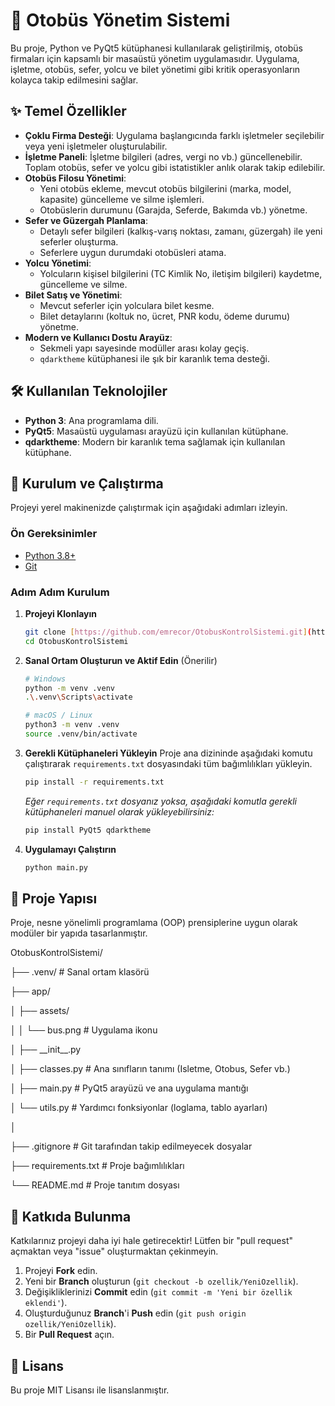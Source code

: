# 🚌 Otobüs Yönetim Sistemi

Bu proje, Python ve PyQt5 kütüphanesi kullanılarak geliştirilmiş, otobüs firmaları için kapsamlı bir masaüstü yönetim uygulamasıdır. Uygulama, işletme, otobüs, sefer, yolcu ve bilet yönetimi gibi kritik operasyonların kolayca takip edilmesini sağlar.

## ✨ Temel Özellikler

-   **Çoklu Firma Desteği**: Uygulama başlangıcında farklı işletmeler seçilebilir veya yeni işletmeler oluşturulabilir.
-   **İşletme Paneli**: İşletme bilgileri (adres, vergi no vb.) güncellenebilir. Toplam otobüs, sefer ve yolcu gibi istatistikler anlık olarak takip edilebilir.
-   **Otobüs Filosu Yönetimi**:
    -   Yeni otobüs ekleme, mevcut otobüs bilgilerini (marka, model, kapasite) güncelleme ve silme işlemleri.
    -   Otobüslerin durumunu (Garajda, Seferde, Bakımda vb.) yönetme.
-   **Sefer ve Güzergah Planlama**:
    -   Detaylı sefer bilgileri (kalkış-varış noktası, zamanı, güzergah) ile yeni seferler oluşturma.
    -   Seferlere uygun durumdaki otobüsleri atama.
-   **Yolcu Yönetimi**:
    -   Yolcuların kişisel bilgilerini (TC Kimlik No, iletişim bilgileri) kaydetme, güncelleme ve silme.
-   **Bilet Satış ve Yönetimi**:
    -   Mevcut seferler için yolculara bilet kesme.
    -   Bilet detaylarını (koltuk no, ücret, PNR kodu, ödeme durumu) yönetme.
-   **Modern ve Kullanıcı Dostu Arayüz**:
    -   Sekmeli yapı sayesinde modüller arası kolay geçiş.
    -   `qdarktheme` kütüphanesi ile şık bir karanlık tema desteği.

## 🛠️ Kullanılan Teknolojiler

-   **Python 3**: Ana programlama dili.
-   **PyQt5**: Masaüstü uygulaması arayüzü için kullanılan kütüphane.
-   **qdarktheme**: Modern bir karanlık tema sağlamak için kullanılan kütüphane.

## 🚀 Kurulum ve Çalıştırma

Projeyi yerel makinenizde çalıştırmak için aşağıdaki adımları izleyin.

### Ön Gereksinimler

-   [Python 3.8+](https://www.python.org/downloads/)
-   [Git](https://git-scm.com/downloads)

### Adım Adım Kurulum

1.  **Projeyi Klonlayın**
    ```bash
    git clone [https://github.com/emrecor/OtobusKontrolSistemi.git](https://github.com/emrecor/OtobusKontrolSistemi.git)
    cd OtobusKontrolSistemi
    ```

2.  **Sanal Ortam Oluşturun ve Aktif Edin** (Önerilir)
    ```bash
    # Windows
    python -m venv .venv
    .\.venv\Scripts\activate

    # macOS / Linux
    python3 -m venv .venv
    source .venv/bin/activate
    ```

3.  **Gerekli Kütüphaneleri Yükleyin**
    Proje ana dizininde aşağıdaki komutu çalıştırarak `requirements.txt` dosyasındaki tüm bağımlılıkları yükleyin.
    ```bash
    pip install -r requirements.txt
    ```
    *Eğer `requirements.txt` dosyanız yoksa, aşağıdaki komutla gerekli kütüphaneleri manuel olarak yükleyebilirsiniz:*
    ```bash
    pip install PyQt5 qdarktheme
    ```

4.  **Uygulamayı Çalıştırın**
    ```bash
    python main.py
    ```

## **📂 Proje Yapısı**



Proje, nesne yönelimli programlama (OOP) prensiplerine uygun olarak modüler bir yapıda tasarlanmıştır.



OtobusKontrolSistemi/

├── .venv/ \# Sanal ortam klasörü

├── app/

│ ├── assets/

│ │ └── bus.png \# Uygulama ikonu

│ ├── \_\_init\_\_.py

│ ├── classes.py \# Ana sınıfların tanımı (Isletme, Otobus, Sefer vb.)

│ ├── main.py \# PyQt5 arayüzü ve ana uygulama mantığı

│ └── utils.py \# Yardımcı fonksiyonlar (loglama, tablo ayarları)

│

├── .gitignore \# Git tarafından takip edilmeyecek dosyalar

├── requirements.txt \# Proje bağımlılıkları

└── README.md \# Proje tanıtım dosyası



## **🤝 Katkıda Bulunma**



Katkılarınız projeyi daha iyi hale getirecektir! Lütfen bir "pull request" açmaktan veya "issue" oluşturmaktan çekinmeyin.

1.  Projeyi **Fork** edin.
2.  Yeni bir **Branch** oluşturun (`git checkout -b ozellik/YeniOzellik`).
3.  Değişikliklerinizi **Commit** edin (`git commit -m 'Yeni bir özellik eklendi'`).
4.  Oluşturduğunuz **Branch**'i **Push** edin (`git push origin ozellik/YeniOzellik`).
5.  Bir **Pull Request** açın.

## 📝 Lisans

Bu proje MIT Lisansı ile lisanslanmıştır.